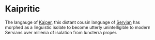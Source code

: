 # Kaipritic

The langauge of [Kaiper](/places/Kaiper), this distant cousin language of [Servian](servian) has morphed as a linguistic isolate to become utterly unintelligible to modern Servians over millenia of isolation from Iuncterra proper.